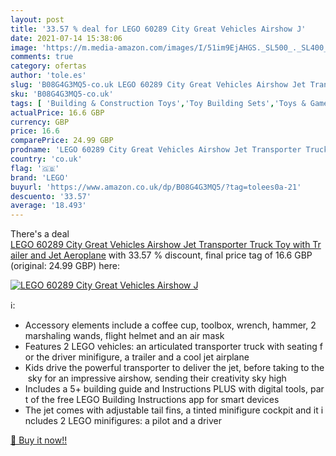 ```yaml
---
layout: post
title: '33.57 % deal for LEGO 60289 City Great Vehicles Airshow J'
date: 2021-07-14 15:38:06
image: 'https://m.media-amazon.com/images/I/51im9EjAHGS._SL500_._SL400_.jpg'
comments: true
category: ofertas
author: 'tole.es'
slug: 'B08G4G3MQ5-co.uk LEGO 60289 City Great Vehicles Airshow Jet Transporter...'
sku: 'B08G4G3MQ5-co.uk'
tags: [ 'Building & Construction Toys','Toy Building Sets','Toys & Games','Toys Store','lego', ]
actualPrice: 16.6 GBP
currency: GBP
price: 16.6
comparePrice: 24.99 GBP
prodname: 'LEGO 60289 City Great Vehicles Airshow Jet Transporter Truck Toy with Trailer and Jet Aeroplane'
country: 'co.uk'
flag: '🇬🇧'
brand: 'LEGO'
buyurl: 'https://www.amazon.co.uk/dp/B08G4G3MQ5/?tag=tolees0a-21'
descuento: '33.57'
average: '18.493'
---
```


There's a deal [LEGO 60289 City Great Vehicles Airshow Jet Transporter Truck Toy with Trailer and Jet Aeroplane](https://www.amazon.co.uk/dp/B08G4G3MQ5/?tag=tolees0a-21)  with  33.57 % discount, final price tag of  16.6 GBP (original: 24.99 GBP) here:

[![LEGO 60289 City Great Vehicles Airshow J](https://m.media-amazon.com/images/I/51im9EjAHGS._SL500_._SL400_.jpg)](https://www.amazon.co.uk/dp/B08G4G3MQ5/?tag=tolees0a-21)

ℹ️:

- Accessory elements include a coffee cup, toolbox, wrench, hammer, 2 marshaling wands, flight helmet and an air mask
- Features 2 LEGO vehicles: an articulated transporter truck with seating for the driver minifigure, a trailer and a cool jet airplane
- Kids drive the powerful transporter to deliver the jet, before taking to the sky for an impressive airshow, sending their creativity sky high
- Includes a 5+ building guide and Instructions PLUS with digital tools, part of the free LEGO Building Instructions app for smart devices
- The jet comes with adjustable tail fins, a tinted minifigure cockpit and it includes 2 LEGO minifigures: a pilot and a driver

[🛒 Buy it now!!](https://www.amazon.co.uk/dp/B08G4G3MQ5/?tag=tolees0a-21)
